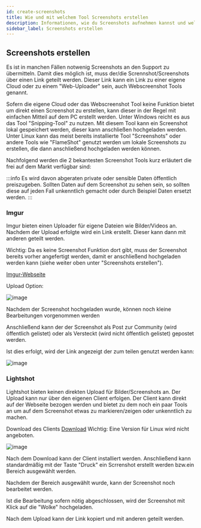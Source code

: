 ```yaml
---
id: create-screenshots
title: Wie und mit welchem Tool Screenshots erstellen
description: Informationen, wie du Screenshots aufnehmen kannst und welche Tools empfehlenswert sind - ZAP-Hosting.com Dokumentationen
sidebar_label: Screenshots erstellen
---
```


## Screenshots erstellen

Es ist in manchen Fällen notwenig Screenshots an den Support zu übermitteln.
Damit dies möglich ist, muss der/die Scrennshot/Screenshots über einen Link geteilt werden. 
Dieser Link kann ein Link zu einer eigene Cloud oder zu einem "Web-Uploader" sein, auch Webscreenshot Tools genannt. 

Sofern die eigene Cloud oder das Webscreenshot Tool keine Funktion bietet um direkt einen Screenshot zu erstellen, kann dieser in der Regel mit einfachen Mitteil auf dem PC erstellt werden. 
Unter Windows reicht es aus das Tool "Snipping-Tool" zu nutzen. Mit diesem Tool kann ein Screenshot lokal gespeichert werden, dieser kann anschließen hochgeladen werden. 
Unter Linux kann das meist bereits installierte Tool "Screenshots" oder andere Tools wie "FlameShot" genutzt werden um lokale Screenshots zu erstellen, die dann anschließend hochgeladen werden können.


Nachfolgend werden die 2 bekantesten Screenshot Tools kurz erläutert die frei auf dem Markt verfügbar sind:

:::info
Es wird davon abgeraten private oder sensible Daten öffentlich preiszugeben. Sollten Daten auf dem Screenshot zu sehen sein, so sollten diese auf jeden Fall unkenntlich gemacht oder durch Beispiel Daten ersetzt werden.
:::


### Imgur

Imgur bieten einen Uploader für eigene Dateien wie Bilder/Videos an. 
Nachdem der Upload erfolgte wird ein Link erstellt. 
Dieser kann dann mit anderen geteilt werden. 

Wichtig: Da es keine Screenshot Funktion dort gibt, muss der Screenshot bereits vorher angefertigt werden, damit er anschließend hochgeladen werden kann (siehe weiter oben unter "Screenshots erstellen").

[Imgur-Webseite](https://imgur.com/upload)

Upload Option:

![image](https://user-images.githubusercontent.com/13604413/159170265-740e9052-41fc-43c3-9b3b-d4ce3725239f.png)

Nachdem der Screenshot hochgeladen wurde, können noch kleine Bearbeitungen vorgenommen werden

Anschließend kann der der Screenshot als Post zur Community (wird öffentlich gelistet) oder als Versteckt (wird nicht öffentlich gelistet) gepostet werden. 

Ist dies erfolgt, wird der Link angezeigt der zum teilen genutzt werden kann:

![image](https://user-images.githubusercontent.com/13604413/159170268-ee36e695-4354-439e-b98f-5a6ab953f935.png)

### Lightshot

Lightshot bieten keinen direkten Upload für Bilder/Screenshots an. Der Upload kann nur über den eigenen Client erfolgen. 
Der Client kann direkt auf der Webseite bezogen werden und bietet zu dem noch ein paar Tools an um auf dem Screenshot etwas zu markieren/zeigen oder unkenntlich zu machen. 

Download des Clients [Download](https://app.prntscr.com/en/)
Wichtig: Eine Version für Linux wird nicht angeboten. 

![image](https://user-images.githubusercontent.com/13604413/159170271-13f1373f-b5e2-4c8a-8546-bf0f0359daaf.png)

Nach dem Download kann der Client installiert werden. 
Anschließend kann standardmäßig mit der Taste "Druck" ein Scrrenshot erstellt werden bzw.ein Bereich ausgewählt werden. 

Nachdem der Bereich ausgewählt wurde, kann der Screenshot noch bearbeitet werden. 

Ist die Bearbeitung sofern nötig abgeschlossen, wird der Screenshot mit Klick auf die "Wolke" hochgeladen. 

Nach dem Upload kann der Link kopiert und mit anderen geteilt werden.


